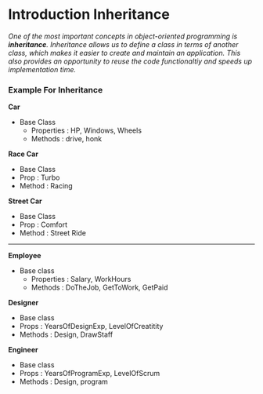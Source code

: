 # Introduction Inheritance

_One of the most important concepts in object-oriented programming is **inheritance**.
Inheritance allows us to define a class in terms of another class, which makes it easier to create and maintain an application.
This also provides an opportunity to reuse the code functionaltiy and speeds up implementation time._

### Example For Inheritance

**Car**

- Base Class
  - Properties : HP, Windows, Wheels
  - Methods : drive, honk

**Race Car**

- Base Class
- Prop : Turbo
- Method : Racing

**Street Car**

- Base Class
- Prop : Comfort
- Method : Street Ride

---

**Employee**

- Base class
  - Properties : Salary, WorkHours
  - Methods : DoTheJob, GetToWork, GetPaid

**Designer**

- Base class
- Props : YearsOfDesignExp, LevelOfCreatitity
- Methods : Design, DrawStaff

**Engineer**

- Base class
- Props : YearsOfProgramExp, LevelOfScrum
- Methods : Design, program
